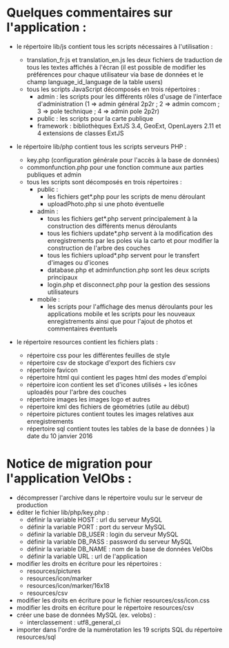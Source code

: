 # Quelques commentaires sur l'application :

* le répertoire lib/js contient tous les scripts nécessaires à l'utilisation :
    * translation_fr.js et translation_en.js les deux fichiers de traduction de tous les textes affichés à l'écran (il est possible de modifier les préférences pour chaque utilisateur via base de données et le champ language_id_language de la table users)
    * tous les scripts JavaScript décomposés en trois répertoires :
        * admin : les scripts pour les différents rôles d'usage de l'interface d'administration (1 => admin général 2p2r ; 2 => admin comcom ; 3 => pole technique ; 4 => admin pole 2p2r)
        * public : les scripts pour la carte publique
        * framework : bibliothèques ExtJS 3.4, GeoExt, OpenLayers 2.11 et 4 extensions de classes ExtJS

 * le répertoire lib/php contient tous les scripts serveurs PHP :
    * key.php (configuration générale pour l'accès à la base de données)
    * commonfunction.php pour une fonction commune aux parties publiques et admin
    * tous les scripts sont décomposés en trois répertoires :
        * public :
            * les fichiers get*.php pour les scripts de menu déroulant
            * uploadPhoto.php si une photo éventuelle
        * admin :
            * tous les fichiers get*.php servent principalement à la construction des différents menus déroulants
            * tous les fichiers update*.php servent à la modification des enregistrements par les poles via la carto et pour modifier la construction de l'arbre des couches
            * tous les fichiers upload*.php servent pour le transfert d'images ou d'icones
            * database.php et adminfunction.php sont les deux scripts principaux
            * login.php et disconnect.php pour la gestion des sessions utilisateurs
        * mobile :
            * les scripts pour l'affichage des menus déroulants pour les applications mobile et les scripts pour les nouveaux enregistrements ainsi que pour l'ajout de photos et commentaires éventuels

 * le répertoire resources contient les fichiers plats :
    * répertoire css pour les différentes feuilles de style
    * répertoire csv de stockage d'export des fichiers csv
    * répertoire favicon
    * répertoire html qui contient les pages html des modes d'emploi
    * répertoire icon contient les set d'icones utilisés + les icônes uploadés pour l'arbre des couches
    * répertoire images les images logo et autres
    * répertoire kml des fichiers de géométries (utile au début)
    * répertoire pictures contient toutes les images relatives aux enregistrements
    * répertoire sql contient toutes les tables de la base de données ) la date du 10 janvier 2016
   
#   Notice de migration pour l'application VelObs :

 * décompresser l'archive dans le répertoire voulu sur le serveur de production
 * éditer le fichier lib/php/key.php :
    * définir la variable HOST : url du serveur MySQL
    * définir la variable PORT : port du serveur MySQL
    * définir la variable DB_USER : login du serveur MySQL
    * définir la variable DB_PASS : password du serveur MySQL
    * définir la variable DB_NAME : nom de la base de données VelObs
    * définir la variable URL : url de l'application
 * modifier les droits en écriture pour les répertoires :
    * resources/pictures
    * resources/icon/marker
    * resources/icon/marker/16x18
    * resources/csv
 * modifier les droits en écriture pour le fichier resources/css/icon.css
 * modifier les droits en écriture pour le répertoire resources/csv
 * créer une base de données MySQL (ex. velobs) :
    * interclassement : utf8_general_ci
 * importer dans l'ordre de la numérotation les 19 scripts SQL du répertoire resources/sql
